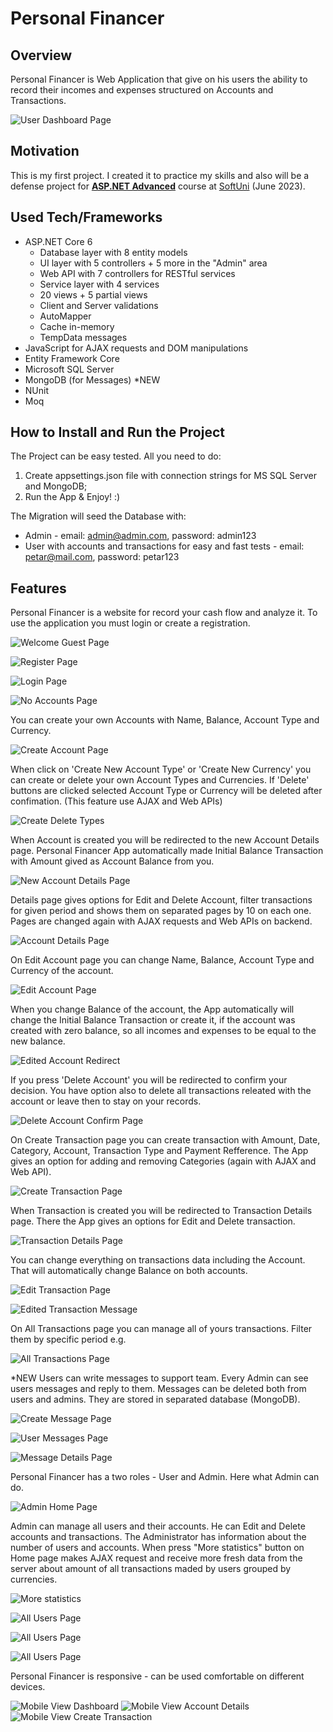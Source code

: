 # Personal Financer

## Overview
Personal Financer is Web Application that give on his users the ability to record their incomes and expenses structured on Accounts and Transactions.

![User Dashboard Page](./Screenshots/user-dashboard-page.jpeg)

## Motivation
This is my first project. I created it to practice my skills and also will be a defense project for [**ASP.NET Advanced**](https://softuni.bg/trainings/4107/asp-net-advanced-june-2023) course at [SoftUni](https://softuni.bg/ "SoftUni") (June 2023).

## Used Tech/Frameworks
- ASP.NET Core 6
    - Database layer with 8 entity models
    - UI layer with 5 controllers + 5 more in the "Admin" area
    - Web API with 7 controllers for RESTful services
    - Service layer with 4 services
    - 20 views + 5 partial views
    - Client and Server validations 
    - AutoMapper
    - Cache in-memory
    - TempData messages
- JavaScript for AJAX requests and DOM manipulations
- Entity Framework Core
- Microsoft SQL Server
- MongoDB (for Messages) *NEW
- NUnit
- Moq

## How to Install and Run the Project
The Project can be easy tested. All you need to do:
1. Create appsettings.json file with connection strings for MS SQL Server and MongoDB;
3. Run the App & Enjoy! :)

The Migration will seed the Database with: 
- Admin - email: admin@admin.com, password: admin123
- User with accounts and transactions for easy and fast tests - email: petar@mail.com, password: petar123

## Features
Personal Financer is a website for record your cash flow and analyze it. To use the application you must login or create a registration.

![Welcome Guest Page](./Screenshots/welcome-page.jpeg)

![Register Page](./Screenshots/register-page.jpeg)

![Login Page](./Screenshots/login-page.jpeg)

![No Accounts Page](./Screenshots/home-page-no-accounts.jpeg)

You can create your own Accounts with Name, Balance, Account Type and Currency.

![Create Account Page](./Screenshots/create-account-page.jpeg)

When click on 'Create New Account Type' or 'Create New Currency' you can create or delete your own Account Types and Currencies. If 'Delete' buttons are clicked selected Account Type or Currency will be deleted after confimation. (This feature use AJAX and Web APIs)

![Create Delete Types](./Screenshots/create-delete-account-type-or-currency.jpeg)

When Account is created you will be redirected to the new Account Details page. Personal Financer App automatically made Initial Balance Transaction with Amount gived as Account Balance from you.

![New Account Details Page](./Screenshots/new-account-page.jpeg)

Details page gives options for Edit and Delete Account, filter transactions for given period and shows them on separated pages by 10 on each one. Pages are changed again with AJAX requests and Web APIs on backend.

![Account Details Page](./Screenshots/account-details-page.jpeg)

On Edit Account page you can change Name, Balance, Account Type and Currency of the account. 

![Edit Account Page](./Screenshots/edit-account-page.jpeg)

When you change Balance of the account, the App automatically will change the Initial Balance Transaction or create it, if the account was created with zero balance, so all incomes and expenses to be equal to the new balance.

![Edited Account Redirect](./Screenshots/edited-account-message.jpeg)

If you press 'Delete Account' you will be redirected to confirm your decision. You have option also to delete all transactions releated with the account or leave then to stay on your records.

![Delete Account Confirm Page](./Screenshots/confirm-delete-account-page.jpeg)

On Create Transaction page you can create transaction with Amount, Date, Category, Account, Transaction Type and Payment Refference.
The App gives an option for adding and removing Categories (again with AJAX and Web API).

![Create Transaction Page](./Screenshots/create-transaction-page.jpeg)

When Transaction is created you will be redirected to Transaction Details page. There the App gives an options for Edit and Delete transaction.

![Transaction Details Page](./Screenshots/transaction-details-page.jpeg)

You can change everything on transactions data including the Account. That will automatically change Balance on both accounts.

![Edit Transaction Page](./Screenshots/edit-transaction-page.jpeg)

![Edited Transaction Message](./Screenshots/edited-transaction-message.jpeg)

On All Transactions page you can manage all of yours transactions. Filter them by specific period e.g.

![All Transactions Page](./Screenshots/all-transactions-page.jpeg)

*NEW Users can write messages to support team. Every Admin can see users messages and reply to them. Messages can be deleted both from users and admins. They are stored in separated database (MongoDB).

![Create Message Page](./Screenshots/create-message-page.jpeg)

![User Messages Page](./Screenshots/user-messages.jpeg)

![Message Details Page](./Screenshots/message-details-page.jpeg)

Personal Financer has a two roles - User and Admin.
Here what Admin can do.

![Admin Home Page](./Screenshots/admin-homepage.jpeg)

Admin can manage all users and their accounts. He can Edit and Delete accounts and transactions. The Administrator has information about the number of users and accounts. When press "More statistics" button on Home page makes AJAX request and receive more fresh data from the server about amount of all transactions maded by users grouped by currencies.

![More statistics](./Screenshots/admin-more-statistics.jpeg)

![All Users Page](./Screenshots/all-users-page.jpeg)

![All Users Page](./Screenshots/all-accounts-page.jpeg)

![All Users Page](./Screenshots/user-details-page.jpeg)

Personal Financer is responsive - can be used comfortable on different devices.

![Mobile View Dashboard](./Screenshots/mobile-view-dashboard.jpeg)
![Mobile View Account Details](./Screenshots/mobile-view-account-details.jpeg)
![Mobile View Create Transaction](./Screenshots/mobile-view-create-transaction.jpeg)
